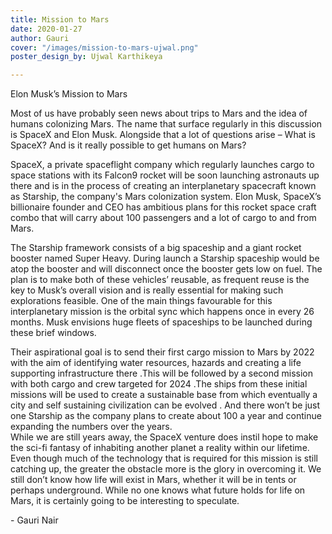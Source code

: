 ```yaml
---
title: Mission to Mars
date: 2020-01-27
author: Gauri
cover: "/images/mission-to-mars-ujwal.png"
poster_design_by: Ujwal Karthikeya

---
```

Elon Musk’s Mission to Mars

Most of us have probably seen news about trips to Mars and the idea of humans colonizing Mars. The name that surface regularly in this discussion is SpaceX and Elon Musk. Alongside that a lot of questions arise – What is SpaceX? And is it really possible to get humans on Mars?

SpaceX, a private spaceflight company which regularly launches cargo to space stations with its Falcon9 rocket will be soon launching astronauts up there and is in the process of creating an interplanetary spacecraft known as Starship, the company's Mars colonization system. Elon Musk, SpaceX’s billionaire founder and CEO has ambitious plans for this rocket space craft combo that will carry about 100 passengers and a lot of cargo to and from Mars.

The Starship framework consists of a big spaceship and a giant rocket booster named Super Heavy. During launch a Starship spaceship would be atop the booster and will disconnect once the booster gets low on fuel. The plan is to make both of these vehicles’ reusable, as frequent reuse is the key to Musk’s overall vision and is really essential for making such explorations feasible. One of the main things favourable for this interplanetary mission is the orbital sync which happens once in every 26 months. Musk envisions huge fleets of spaceships to be launched during these brief windows.

Their aspirational goal is to send their first cargo mission to Mars by 2022 with the aim of identifying water resources, hazards and creating a life supporting infrastructure there .This will be followed by a second mission with both cargo and crew targeted for 2024 .The ships from these initial missions will be used to create a sustainable base from which eventually a city and self sustaining civilization can be evolved . And there won’t be just one Starship as the company plans to create about 100 a year and continue expanding the numbers over the years.  
While we are still years away, the SpaceX venture does instil hope to make the sci-fi fantasy of inhabiting another planet a reality within our lifetime. Even though much of the technology that is required for this mission is still catching up, the greater the obstacle more is the glory in overcoming it. We still don’t know how life will exist in Mars, whether it will be in tents or perhaps underground. While no one knows what future holds for life on Mars, it is certainly going to be interesting to speculate.

\- Gauri Nair